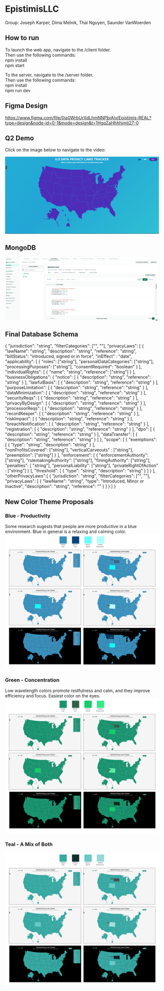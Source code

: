 # EpistimisLLC
Group: Joseph Karper, Dima Melnik, Thai Nguyen, Saunder VanWoerden

## How to run
To launch the web app, navigate to the /client folder.\
Then use the following commands:\
npm install\
npm start

To the server, navigate to the /server folder.\
Then use the following commands:\
npm install\
npm run dev

## Figma Design
https://www.figma.com/file/0ia0WrbUrXdLhmNNPbrAlv/Epistimis-REAL?type=design&node-id=0-1&mode=design&t=1HgqZaHhhhjmtj27-0

## Q2 Demo
Click on the image below to navigate to the video:

[![Epistimis U.S DATA PRIVACY LAWS TRACKER](q2demo.png)](https://youtu.be/JRdDvdl6Las)

## MongoDB
![Laws collection in MongoDB](mongodb.png)

## Final Database Schema
{
    "jurisdiction": "string",
    "filterCategories": ["", ""],
    "privacyLaws": [
        {
            "lawName": "string",
            "description": "string",
            "reference": "string",
            "billStatus": "introduced, signed or in force",
            "inEffect" : "date",
            "applicability": [ 
                {
                    "roles": ["string"],
                    "personalDataCategories": ["string"],
                    "processingPurposes": ["string"],
                    "consentRequired": "boolean"
                }
            ],
            "individualRights": [
                {
                    "name": "string",
                    "reference": ["string"]
                }
            ],
            "businessObligations": {
                "notice": [ {
                        "description": "string",
                        "reference": "string"
                    }
                ],
                "lawfulBasis": [ {
                        "description": "string",
                        "reference": "string"
                    }
                ],
                "purposeLimitation": [  {
                        "description": "string",
                        "reference": "string"
                    }
                ],
                "dataMinimization": [ {
                        "description": "string",
                        "reference": "string"
                    }
                ],
                "securityReqs": [ {
                        "description": "string",
                        "reference": "string"
                    }
                ],
                "privacyByDesign": [  {
                        "description": "string",
                        "reference": "string"
                    }
                ],
                "processorReqs": [ {
                        "description": "string",
                        "reference": "string"
                    }
                ],
                "recordKeeper": [ {
                        "description": "string",
                        "reference": "string"
                    }
                ],
                "riskImpact": [ {
                        "description": "string",
                        "reference": "string"
                    }
                ],
                "breachNotification": [ {
                        "description": "string",
                        "reference": "string"
                    }
                ],
                "registration": [ {
                        "description": "string",
                        "reference": "string"
                    }
                ],
                "dpo": [ {
                        "description": "string",
                        "reference": "string"
                    }
                ],
                "dataTransfer": [ {
                        "description": "string",
                        "reference": "string"
                    }
                ]
            },
            "scope": [
                {
                    "exemptions": [
                        {
                            "type": "string",
                            "description": "string"
                        }
                    ],             
                    "nonProfitsCovered": ["string"],
                    "verticalCarveouts" : ["string"],
                    "preemption": ["string"]
                }
            ],
            "enforcement": [ {
                "enforcementAuthority": ["string"],
                "rulemakingAuthority": ["string"],
                "finingAuthority": ["string"],
                "penalties": [ "string"],
                "personalLiability": ["string"],
                "privateRightOfAction" : ["string"]
                }
            ],
            "threshold": [
                {
                    "type": "string",
                    "description": "string"
                }
            ]
         }
    ],
    "otherPrivacyLaws":[
        {
            "jurisdiction": "string",
            "filterCategories": ["", ""],
            "privacyLaws": [
                {
                    "lawName": "string",
                    "type": "Introduced, Minor or Inactive",
                    "description": "string",
                    "reference": ""
                }
            ]
        }
    ]
}


## New Color Theme Proposals

### Blue - Productivity
Some research sugests that people are more productive in a blue environment. Blue in general is a relaxing and calming color.
![](./themes/Blue.png)

### Green - Concentration
Low wavelength colors promote restfulness and calm, and they improve efficiency and focus. Easiest color on the eyes.
![](./themes/Green.png)

### Teal - A Mix of Both
![](./themes/Teal.png)